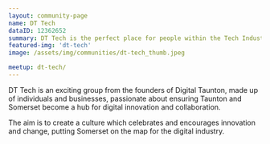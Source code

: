 ```yaml
---
layout: community-page
name: DT Tech
dataID: 12362652
summary: DT Tech is the perfect place for people within the Tech Industry in the Taunton Area.
featured-img: 'dt-tech'
image: /assets/img/communities/dt-tech_thumb.jpeg

meetup: dt-tech/
---
```

DT Tech is an exciting group from the founders of Digital Taunton, made up of individuals and businesses, passionate about ensuring Taunton and Somerset become a hub for digital innovation and collaboration.

The aim is to create a culture which celebrates and encourages innovation and change, putting Somerset on the map for the digital industry.
